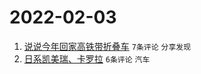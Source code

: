 # 2022-02-03

1. [说说今年回家高铁带折叠车](https://www.v2ex.com/t/831735) `7条评论` `分享发现`
1. [日系凯美瑞、卡罗拉](https://www.v2ex.com/t/831738) `6条评论` `汽车`
